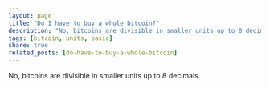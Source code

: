 ```yaml
---
layout: page
title: "Do I have to buy a whole bitcoin?"
description: "No, bitcoins are divisible in smaller units up to 8 decimals."
tags: [bitcoin, units, basic]
share: true
related_posts: [do-have-to-buy-a-whole-bitcoin]
---
```


No, bitcoins are divisible in smaller units up to 8 decimals.
